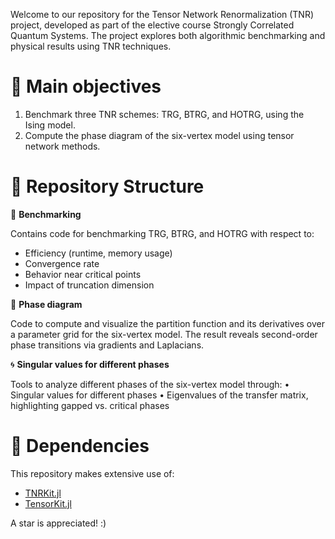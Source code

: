 Welcome to our repository for the Tensor Network Renormalization (TNR) project, developed as part of the elective course Strongly Correlated Quantum Systems. The project explores both algorithmic benchmarking and physical results using TNR techniques.

# 📌 Main objectives

1)	Benchmark three TNR schemes: TRG, BTRG, and HOTRG, using the Ising model.
2)	Compute the phase diagram of the six-vertex model using tensor network methods.


# 📂 Repository Structure

🔬 **Benchmarking**

Contains code for benchmarking TRG, BTRG, and HOTRG with respect to:

-	Efficiency (runtime, memory usage)
- Convergence rate
-	Behavior near critical points
-	Impact of truncation dimension

🧊 **Phase diagram**

Code to compute and visualize the partition function and its derivatives over a parameter grid for the six-vertex model. The result reveals second-order phase transitions via gradients and Laplacians.

🌀 **Singular values for different phases**

Tools to analyze different phases of the six-vertex model through:
•	Singular values for different phases 
•	Eigenvalues of the transfer matrix, highlighting gapped vs. critical phases

# 🧰 Dependencies

This repository makes extensive use of:
-	[TNRKit.jl](https://github.com/VictorVanthilt/TNRKit.jl)
-	[TensorKit.jl](https://github.com/Jutho/TensorKit.jl)


A star is appreciated! :)
